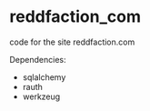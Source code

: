 reddfaction_com
===============

code for the site reddfaction.com

Dependencies:
- sqlalchemy
- rauth
- werkzeug

